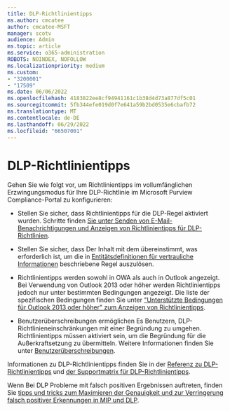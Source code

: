 ```yaml
---
title: DLP-Richtlinientipps
ms.author: cmcatee
author: cmcatee-MSFT
manager: scotv
audience: Admin
ms.topic: article
ms.service: o365-administration
ROBOTS: NOINDEX, NOFOLLOW
ms.localizationpriority: medium
ms.custom:
- "3200001"
- "17509"
ms.date: 06/06/2022
ms.openlocfilehash: 4183822ee8cf94941161c1b38d4d73a877df5c01
ms.sourcegitcommit: 5fb344efe019d0f7e641a59b2bd0535e6cbafb72
ms.translationtype: MT
ms.contentlocale: de-DE
ms.lasthandoff: 06/29/2022
ms.locfileid: "66507001"
---
```

# <a name="dlp-policy-tips"></a>DLP-Richtlinientipps

Gehen Sie wie folgt vor, um Richtlinientipps im vollumfänglichen Erzwingungsmodus für Ihre DLP-Richtlinie im Microsoft Purview Compliance-Portal zu konfigurieren:

- Stellen Sie sicher, dass Richtlinientipps für die DLP-Regel aktiviert wurden. Schritte finden [Sie unter Senden von E-Mail-Benachrichtigungen und Anzeigen von Richtlinientipps für DLP-Richtlinien](https://docs.microsoft.com/microsoft-365/compliance/use-notifications-and-policy-tips).

- Stellen Sie sicher, dass Der Inhalt mit dem übereinstimmt, was erforderlich ist, um die in [Entitätsdefinitionen für vertrauliche Informationen](https://docs.microsoft.com/microsoft-365/compliance/sensitive-information-type-entity-definitions) beschriebene Regel auszulösen.

- Richtlinientipps werden sowohl in OWA als auch in Outlook angezeigt. Bei Verwendung von Outlook 2013 oder höher werden Richtlinientipps jedoch nur unter bestimmten Bedingungen angezeigt. Die liste der spezifischen Bedingungen finden Sie unter ["Unterstützte Bedingungen für Outlook 2013 oder höher" zum Anzeigen von Richtlinientipps](https://docs.microsoft.com/microsoft-365/compliance/use-notifications-and-policy-tips).

- Benutzerüberschreibungen ermöglichen Es Benutzern, DLP-Richtlinieneinschränkungen mit einer Begründung zu umgehen. Richtlinientipps müssen aktiviert sein, um die Begründung für die Außerkraftsetzung zu übermitteln. Weitere Informationen finden Sie unter [Benutzerüberschreibungen](https://docs.microsoft.com/microsoft-365/compliance/dlp-policy-reference#user-overrides).

Informationen zu DLP-Richtlinientipps finden Sie in der [Referenz zu DLP-Richtlinientipps](https://docs.microsoft.com/microsoft-365/compliance/dlp-policy-tips-reference#support-matrix-for-dlp-policy-tips-across-microsoft-apps) und [der Supportmatrix für DLP-Richtlinientipps](https://docs.microsoft.com/microsoft-365/compliance/dlp-policy-tips-reference#support-matrix-for-dlp-policy-tips-across-microsoft-apps).

Wenn Bei DLP Probleme mit falsch positiven Ergebnissen auftreten, finden Sie [tipps und tricks zum Maximieren der Genauigkeit und zur Verringerung falsch positiver Erkennungen in MIP und DLP](https://techcommunity.microsoft.com/t5/security-compliance-and-identity/tips-and-tricks-for-maximizing-accuracy-and-reducing-false/ba-p/3389463).